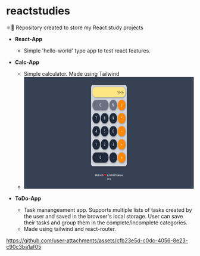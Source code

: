 # reactstudies
⚛️📝 Repository created to store my React study projects


- **React-App**
  - Simple 'hello-world' type app to test react features.


- **Calc-App**
  - Simple calculator. Made using Tailwind
  - <img src="screenshots/calc.png" height=300>

- **ToDo-App**
  - Task manangeament app. Supports multiple lists of tasks created by the user and saved in the browser's local storage. User can save their tasks and group them in the complete/incomplete categories.
  - Made using tailwind and react-router.

https://github.com/user-attachments/assets/cfb23e5d-c0dc-4056-8e23-c90c3ba1af05
